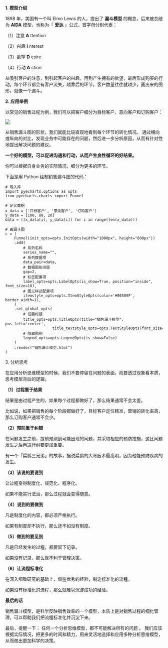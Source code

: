 **1\. 模型介绍**

1898 年，美国有一个叫 Elmo Lewis 的人，提出了 **漏斗模型** 的概念，后来被总结为 **AIDA** 模型，也称为「  **爱达**
」公式，首字母分别代表：

（1）注意 **A** ttention

（2）兴趣 **I** nterest

（3）欲望 **D** esire

（4）行动 **A** ction

从吸引客户的注意，到引起客户的兴趣，再到产生拥有的欲望，最后形成购买的行动，每个环节都会有客户流失，越靠后的环节，客户数量往往就越少，画出来的图形，就像一个漏斗。

**2\. 应用举例**

以常见的销售过程为例，我们可以把客户细分为目标客户、意向客户和订购客户：

![](https://mmbiz.qpic.cn/mmbiz_jpg/giaycic3UNwo3x4RoFEEHg4f9CM2aGickfNoWIshfSf3snn87al6XVuSmIgL8h6mDZgMlaDkibxmZVDH1myia5PCUpQ/640?wx_fmt=jpeg)

从销售漏斗图的形状，我们就能比较直观地看到每个环节的转化情况。
通过横向或纵向的对比，发现业务中可能存在的问题，然后进一步分析原因，从而有针对性地提出解决问题的建议。  

**一个好的模型，可以促进沟通和行动，从而产生良性循环的好结果。**

你可以根据自身业务的实际情况，细分为更多的环节。

下面是用 Python 绘制销售漏斗图的代码：

    
    
    # 导入库  
    import pyecharts.options as opts  
    from pyecharts.charts import Funnel  
      
    # 定义数据  
    x_data = ['目标客户', '意向客户', '订购客户']  
    y_data = [100, 80, 20]  
    data = [[x_data[i], y_data[i]] for i in range(len(x_data))]  
      
    # 画漏斗图  
    c = (  
        Funnel(init_opts=opts.InitOpts(width="1000px", height="600px"))  
        .add(  
            # 系列名称  
            series_name="",  
            # 系列数据项  
            data_pair=data,  
            # 数据图形间距  
            gap=2,  
            # 标签配置项  
            label_opts=opts.LabelOpts(is_show=True, position="inside", font_size=18),  
            # 图元样式配置项  
            itemstyle_opts=opts.ItemStyleOpts(color='#00589F', border_width=1),  
        )  
        .set_global_opts(  
            # 设置标题  
            title_opts=opts.TitleOpts(title="销售漏斗模型", pos_left='center',   
                         title_textstyle_opts=opts.TextStyleOpts(font_size=26)),  
            # 隐藏图例  
            legend_opts=opts.LegendOpts(is_show=False)  
        )  
        .render("销售漏斗模型.html")  
    )

3\. 分析思考

在应用分析思维模型的时候，我们不要停留在问题的表面，而要透过现象看本质，思考模型背后的逻辑。

**（1）过程重于结果**

结果是由过程产生的，如果每个过程都做好了，那么结果通常不会太差。

比如说，如果把销售的每个阶段都做好了，目标客户定位精准，营销的转化率高，那么订购客户通常不会少。

**（2）预防重于纠错**

在问题发生之前，提前预测到可能出现的问题，并采取相应的预防措施，这比问题发生之后再进行纠错更加重要。

有一个「扁鹊三兄弟」的故事，据说扁鹊的大哥医术最高明，因为他能预防疾病的发生。

**（3）该说的要说到**

让过程变得制度化、规范化、程序化。

如果不能实行法治，那么过程就会变得随意。

**（4）说到的要做到**

凡是制度化的内容，都必须严格执行。

如果有制度却不执行，那么还不如没有制度。

**（5）做到的要见到**

凡是已经发生的过程，都要留下记录。

如果没有记录，那么就不利于管理决策。

**（6）让流程标准化**

在深入细致研究的基础上，借鉴优秀的经验，制定标准化的流程。

如果没有标准化的流程，那么就难以沉淀成功的经验。

**最后的话**

销售漏斗模型，是科学反映销售效率的一个模型，本质上是对销售过程的细化管理，可以帮助我们把流程标准化并沉淀下来。

最后，提醒一下：  任何一个分析思维模型，都不可能解决所有的问题  。
我们应该根据实际情况，把更多的时间和精力，用来灵活地选择和应用多种分析思维模型，从而做出更加科学的决策。
